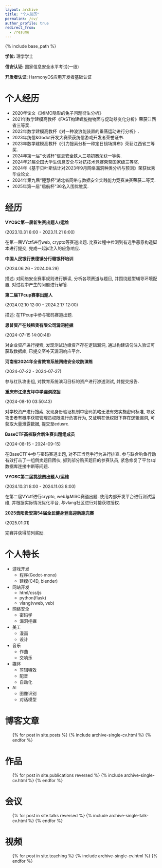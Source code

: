 ```yaml
---
layout: archive
title: "个人简历"
permalink: /cv/
author_profile: true
redirect_from:
  - /resume
---
```


{% include base_path %}

**学位:** 理学学士

**信安认证:** 国家信息安全水平考试(一级)

**开发者认证:** HarmonyOS应用开发者基础认证

个人经历
======
* 2020年论文《对IMO隐形的兔子问题衍生分析》
* 2021年数学建模高教杯《FAST构建螺旋抛物面与促动器变化分析》荣获江西省三等奖.
* 2022年数学建模高教杯《对一种波浪能装置的垂荡运动进行分析》.
* 2023年统信&Godot开发大赛荣获统信游戏开发者荣誉证书.
* 2023年数学建模高教杯《引力搜索分析一种定日镜场排布》荣获江西省三等奖.
* 2024年第一届"长城杯"信息安全铁人三项初赛荣获一等奖.
* 2024年21届全国大学生信息安全与对抗技术竞赛荣获国家级三等奖.
* 2024年《基于贝叶斯估计对2023年9月网络漏洞种类分析与预测》荣获优秀毕业论文.
* 2024年第九届“楚慧杯”湖北省网络与数据安全实践能力竞赛决赛荣获二等奖.
* 2025年第一届"启航杯"36名入围优胜奖.


经历
======
**VYOSC第一届新生赛出题人/运维**

(2023.10.31 8:00 - 2023.11.21 8:00)

在第一届VYctf进行web, crypto等赛道出题. 比赛过程中检测到有选手恶意构造脚本进行提交, 完成一起js注入的应急响应.

**中国人民银行景德镇分行赣银杯培训**

(2024.06.26 - 2024.06.29)

描述: 对网络安全赛事规则进行解读, 分析各项赛道与题目, 并围绕题型辅导环境配置, 对过程中产生的问题进行解答.

**第二届TPcup赛事出题人**

(2024.02.10 12:00 - 2024.2.17 12:00)

描述: 在TPcup中参与密码赛道出题.

**思普资产在线租赁有限公司漏洞挖掘**

(2024-07-15 14:00:48)

对企业资产进行搜索, 发现测试边缘资产存在逻辑漏洞, 通过构建语句注入验证可获取数据库, 已提交至补天漏洞响应平台.

**河南省2024年全省教育系统网络安全攻防演练**

(2024-07-22 - 2024-07-27)

参与红队攻击组, 对教育系统演习目标的资产进行渗透测试, 并提交报告.

**重庆市江津支坪中学漏洞挖掘**

(2024-08-10 03:50:43)

对学校资产进行搜索, 发现身份验证机制中密码策略无法有效实施密码标准, 导致攻击者有概率获取管理员权限进行危害行为, 又证明在低权限下存在逻辑漏洞, 可获取大量泄露数据, 提交至edusrc.

**BaseCTF高校联合新生赛出题组成员**

(2024-08-15 - 2024-09-15)

在BaseCTF中参与密码赛道出题, 对不正当竞争行为进行排查. 参与联合钓鱼行动有效打击了一组倒卖题目团伙, 抓到部分购买题目的参赛队员, 紧急修复了平台sql数据库连接中断等问题.

**VYOSC第二届挑战赛出题人/运维**

(2024.10.31 8:00 - 2024.11.03 8:00)

在第二届VYctf进行crypto, web与MISC赛道出题. 使用内部开发平台进行测试运维, 并根据实际情况优化平台, 与vlang社区进行对接获取授权.

**2025贵阳贵安第54届全民健身登高迎新跑完赛**

(2025.01.01)

完赛并获得前列奖励.


个人特长
======
* 游戏开发
  * 程序(Godot-mono)
  * 建模(C4D, blender)
* 网站开发
  * html/css/js
  * python(flask)
  * vlang(vweb, veb)
* 网络安全
  * 密码学
  * 漏洞挖掘
* 美工
  * 漫画
  * 设计
* 音乐
  * 作曲
  * 交响乐
* 媒体
  * 剪辑特效
  * 配音
  * 自动化
* AI
  * 图像识别
  * 对话模型

博客文章
======
  <ul>{% for post in site.posts %}
    {% include archive-single-cv.html %}
  {% endfor %}</ul>

作品
======
  <ul>{% for post in site.publications reversed %}
    {% include archive-single-cv.html %}
  {% endfor %}</ul>
  
会议
======
  <ul>{% for post in site.talks reversed %}
    {% include archive-single-talk-cv.html  %}
  {% endfor %}</ul>
  
视频
======
  <ul>{% for post in site.teaching %}
    {% include archive-single-cv.html %}
  {% endfor %}</ul>

